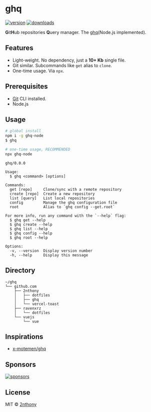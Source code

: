 <!-- ![ghq](https://cdn.jsdelivr.net/gh/2nthony/statics@main/uPic/ghq-readmewi4t4S.png) -->

# ghq

[![version](https://img.shields.io/npm/v/ghq-node?label=&color=29BC9B)](https://npm.im/ghq-node) [![downloads](https://img.shields.io/npm/dm/ghq-node?label=&color=29BC9B)](https://npm.im/ghq-node)

**G**it**H**ub repositories **Q**uery manager. The [ghq](https://github.com/x-motemen/ghq)(Node.js implemented).

## Features

- Light-weight. No dependency, just a **10+ Kb** single file.
- Git similar. Subcommands like `get` alias to `clone`.
- One-time usage. Via `npx`.

## Prerequisites

- [Git](https://git-scm.com/) CLI installed.
- Node.js

## Usage

```bash
# global install
npm i -g ghq-node
$ ghq

# one-time usage, RECOMMENDED
npx ghq-node
```

```
ghq/0.0.0

Usage:
  $ ghq <command> [options]

Commands:
  get [repo]     Clone/sync with a remote repository
  create [repo]  Create a new repository
  list [query]   List local repositories
  config         Manage the ghq configuration file
  root           Alias to `ghq config --get.root`

For more info, run any command with the `--help` flag:
  $ ghq get --help
  $ ghq create --help
  $ ghq list --help
  $ ghq config --help
  $ ghq root --help

Options:
  -v, --version  Display version number
  -h, --help     Display this message
```

## Directory

```
~/ghq
└── github.com
    ├── 2nthony
    │   ├── dotfiles
    │   ├── ghq
    │   └── vercel-toast
    ├── ravenxrz
    │   └── dotfiles
    └── vuejs
        └── vue
```

## Inspirations

- [x-motemen/ghq](https://github.com/x-motemen/ghq)

## Sponsors

[![sponsors](https://cdn.jsdelivr.net/gh/2nthony/sponsors-image/sponsors.svg)](https://github.com/sponsors/2nthony)

## License

MIT &copy; [2nthony](https://github.com/sponsors/2nthony)
